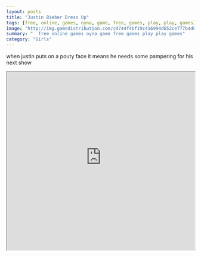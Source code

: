 ```yaml
---
layout: posts
title: "Justin Bieber Dress Up"
tags: [free, online, games, oyna, game, free, games, play, play, games]
image: "http://img.gamedistribution.com/c9744f4bf19c416994d652ce777b4d05.jpg"
summary: "  free online games oyna game free games play play games"
category: "Girls"
---
```


when justin puts on a pouty face it means he needs some pampering for his next show

<iframe width="100%" height="480px;" src="http://flash.gamedistribution.com?game=c9744f4bf19c416994d652ce777b4d05"></iframe>